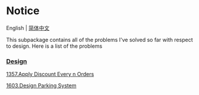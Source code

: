 
# Notice
English | [简体中文](https://github.com/cartoonYu/LeetCodeSolution/blob/master/src/main/java/org/LeetcodeSolution/Design/README-ZN.md)

This subpackage contains all of the problems I've solved so far with respect to design. Here is a list of the problems

### [Design](https://github.com/cartoonYu/LeetCodeSolution/blob/master/src/main/java/org/LeetcodeSolution/Design)
[1357.Apply Discount Every n Orders](https://github.com/cartoonYu/LeetCodeSolution/blob/master/src/main/java/org/LeetcodeSolution/Design/Solution1357.java)

[1603.Design Parking System](https://github.com/cartoonYu/LeetCodeSolution/blob/master/src/main/java/org/LeetcodeSolution/Design/Solution1603.java)
